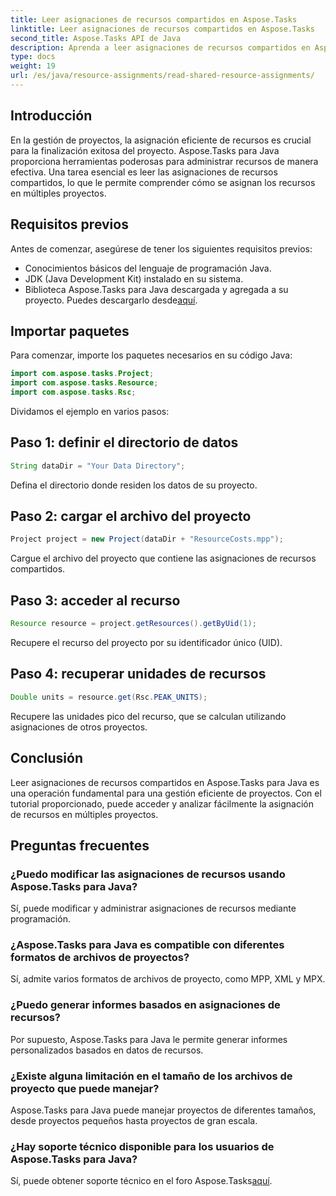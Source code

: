 ```yaml
---
title: Leer asignaciones de recursos compartidos en Aspose.Tasks
linktitle: Leer asignaciones de recursos compartidos en Aspose.Tasks
second_title: Aspose.Tasks API de Java
description: Aprenda a leer asignaciones de recursos compartidos en Aspose.Tasks para Java. Mejore la eficiencia de la gestión de proyectos con tutoriales paso a paso.
type: docs
weight: 19
url: /es/java/resource-assignments/read-shared-resource-assignments/
---
```

## Introducción
En la gestión de proyectos, la asignación eficiente de recursos es crucial para la finalización exitosa del proyecto. Aspose.Tasks para Java proporciona herramientas poderosas para administrar recursos de manera efectiva. Una tarea esencial es leer las asignaciones de recursos compartidos, lo que le permite comprender cómo se asignan los recursos en múltiples proyectos.
## Requisitos previos
Antes de comenzar, asegúrese de tener los siguientes requisitos previos:
- Conocimientos básicos del lenguaje de programación Java.
- JDK (Java Development Kit) instalado en su sistema.
-  Biblioteca Aspose.Tasks para Java descargada y agregada a su proyecto. Puedes descargarlo desde[aquí](https://releases.aspose.com/tasks/java/).

## Importar paquetes
Para comenzar, importe los paquetes necesarios en su código Java:
```java
import com.aspose.tasks.Project;
import com.aspose.tasks.Resource;
import com.aspose.tasks.Rsc;
```

Dividamos el ejemplo en varios pasos:
## Paso 1: definir el directorio de datos
```java
String dataDir = "Your Data Directory";
```
Defina el directorio donde residen los datos de su proyecto.
## Paso 2: cargar el archivo del proyecto
```java
Project project = new Project(dataDir + "ResourceCosts.mpp");
```
Cargue el archivo del proyecto que contiene las asignaciones de recursos compartidos.
## Paso 3: acceder al recurso
```java
Resource resource = project.getResources().getByUid(1);
```
Recupere el recurso del proyecto por su identificador único (UID).
## Paso 4: recuperar unidades de recursos
```java
Double units = resource.get(Rsc.PEAK_UNITS);
```
Recupere las unidades pico del recurso, que se calculan utilizando asignaciones de otros proyectos.

## Conclusión
Leer asignaciones de recursos compartidos en Aspose.Tasks para Java es una operación fundamental para una gestión eficiente de proyectos. Con el tutorial proporcionado, puede acceder y analizar fácilmente la asignación de recursos en múltiples proyectos.
## Preguntas frecuentes
### ¿Puedo modificar las asignaciones de recursos usando Aspose.Tasks para Java?
Sí, puede modificar y administrar asignaciones de recursos mediante programación.
### ¿Aspose.Tasks para Java es compatible con diferentes formatos de archivos de proyectos?
Sí, admite varios formatos de archivos de proyecto, como MPP, XML y MPX.
### ¿Puedo generar informes basados en asignaciones de recursos?
Por supuesto, Aspose.Tasks para Java le permite generar informes personalizados basados en datos de recursos.
### ¿Existe alguna limitación en el tamaño de los archivos de proyecto que puede manejar?
Aspose.Tasks para Java puede manejar proyectos de diferentes tamaños, desde proyectos pequeños hasta proyectos de gran escala.
### ¿Hay soporte técnico disponible para los usuarios de Aspose.Tasks para Java?
 Sí, puede obtener soporte técnico en el foro Aspose.Tasks[aquí](https://forum.aspose.com/c/tasks/15).